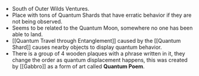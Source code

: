 - South of Outer Wilds Ventures. 
- Place with tons of Quantum Shards that have erratic behavior if they are not being observed.
- Seems to be related to the Quantum Moon, somewhere no one has been able to land.
- [[Quantum Travel through Entanglement]] caused by the [[Quantum Shard]] causes nearby objects to display quantum behavior.
- There is a group of 4 wooden plaques with a phrase written in it, they change the order as quantum displacement happens, this was created by [[Gabbro]] as a form of art called **Quantum Poem**.
